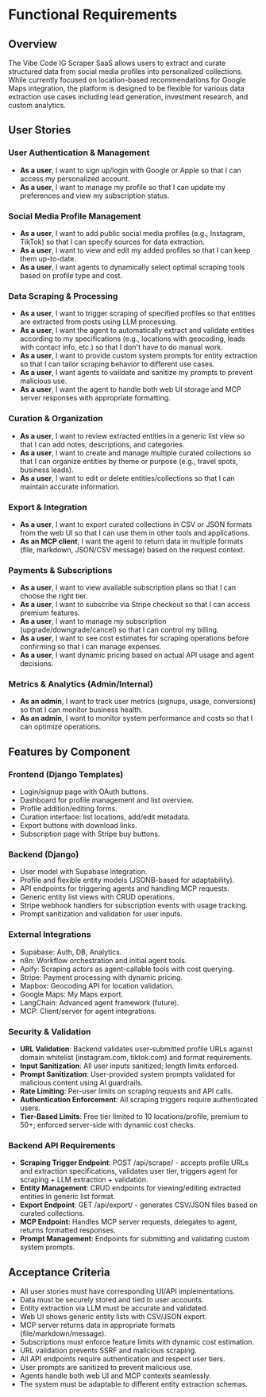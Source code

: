 # Functional Requirements

## Overview
The Vibe Code IG Scraper SaaS allows users to extract and curate structured data from social media profiles into personalized collections. While currently focused on location-based recommendations for Google Maps integration, the platform is designed to be flexible for various data extraction use cases including lead generation, investment research, and custom analytics.

## User Stories

### User Authentication & Management
- **As a user**, I want to sign up/login with Google or Apple so that I can access my personalized account.
- **As a user**, I want to manage my profile so that I can update my preferences and view my subscription status.

### Social Media Profile Management
- **As a user**, I want to add public social media profiles (e.g., Instagram, TikTok) so that I can specify sources for data extraction.
- **As a user**, I want to view and edit my added profiles so that I can keep them up-to-date.
- **As a user**, I want agents to dynamically select optimal scraping tools based on profile type and cost.

### Data Scraping & Processing
- **As a user**, I want to trigger scraping of specified profiles so that entities are extracted from posts using LLM processing.
- **As a user**, I want the agent to automatically extract and validate entities according to my specifications (e.g., locations with geocoding, leads with contact info, etc.) so that I don't have to do manual work.
- **As a user**, I want to provide custom system prompts for entity extraction so that I can tailor scraping behavior to different use cases.
- **As a user**, I want agents to validate and sanitize my prompts to prevent malicious use.
- **As a user**, I want the agent to handle both web UI storage and MCP server responses with appropriate formatting.

### Curation & Organization
- **As a user**, I want to review extracted entities in a generic list view so that I can add notes, descriptions, and categories.
- **As a user**, I want to create and manage multiple curated collections so that I can organize entities by theme or purpose (e.g., travel spots, business leads).
- **As a user**, I want to edit or delete entities/collections so that I can maintain accurate information.

### Export & Integration
- **As a user**, I want to export curated collections in CSV or JSON formats from the web UI so that I can use them in other tools and applications.
- **As an MCP client**, I want the agent to return data in multiple formats (file, markdown, JSON/CSV message) based on the request context.

### Payments & Subscriptions
- **As a user**, I want to view available subscription plans so that I can choose the right tier.
- **As a user**, I want to subscribe via Stripe checkout so that I can access premium features.
- **As a user**, I want to manage my subscription (upgrade/downgrade/cancel) so that I can control my billing.
- **As a user**, I want to see cost estimates for scraping operations before confirming so that I can manage expenses.
- **As a user**, I want dynamic pricing based on actual API usage and agent decisions.

### Metrics & Analytics (Admin/Internal)
- **As an admin**, I want to track user metrics (signups, usage, conversions) so that I can monitor business health.
- **As an admin**, I want to monitor system performance and costs so that I can optimize operations.

## Features by Component

### Frontend (Django Templates)
- Login/signup page with OAuth buttons.
- Dashboard for profile management and list overview.
- Profile addition/editing forms.
- Curation interface: list locations, add/edit metadata.
- Export buttons with download links.
- Subscription page with Stripe buy buttons.

### Backend (Django)
- User model with Supabase integration.
- Profile and flexible entity models (JSONB-based for adaptability).
- API endpoints for triggering agents and handling MCP requests.
- Generic entity list views with CRUD operations.
- Stripe webhook handlers for subscription events with usage tracking.
- Prompt sanitization and validation for user inputs.

### External Integrations
- Supabase: Auth, DB, Analytics.
- n8n: Workflow orchestration and initial agent tools.
- Apify: Scraping actors as agent-callable tools with cost querying.
- Stripe: Payment processing with dynamic pricing.
- Mapbox: Geocoding API for location validation.
- Google Maps: My Maps export.
- LangChain: Advanced agent framework (future).
- MCP: Client/server for agent integrations.

### Security & Validation
- **URL Validation**: Backend validates user-submitted profile URLs against domain whitelist (instagram.com, tiktok.com) and format requirements.
- **Input Sanitization**: All user inputs sanitized; length limits enforced.
- **Prompt Sanitization**: User-provided system prompts validated for malicious content using AI guardrails.
- **Rate Limiting**: Per-user limits on scraping requests and API calls.
- **Authentication Enforcement**: All scraping triggers require authenticated users.
- **Tier-Based Limits**: Free tier limited to 10 locations/profile, premium to 50+; enforced server-side with dynamic cost checks.

### Backend API Requirements
- **Scraping Trigger Endpoint**: POST /api/scrape/ - accepts profile URLs and extraction specifications, validates user tier, triggers agent for scraping + LLM extraction + validation.
- **Entity Management**: CRUD endpoints for viewing/editing extracted entities in generic list format.
- **Export Endpoint**: GET /api/export/ - generates CSV/JSON files based on curated collections.
- **MCP Endpoint**: Handles MCP server requests, delegates to agent, returns formatted responses.
- **Prompt Management**: Endpoints for submitting and validating custom system prompts.

## Acceptance Criteria
- All user stories must have corresponding UI/API implementations.
- Data must be securely stored and tied to user accounts.
- Entity extraction via LLM must be accurate and validated.
- Web UI shows generic entity lists with CSV/JSON export.
- MCP server returns data in appropriate formats (file/markdown/message).
- Subscriptions must enforce feature limits with dynamic cost estimation.
- URL validation prevents SSRF and malicious scraping.
- All API endpoints require authentication and respect user tiers.
- User prompts are sanitized to prevent malicious use.
- Agents handle both web UI and MCP contexts seamlessly.
- The system must be adaptable to different entity extraction schemas.